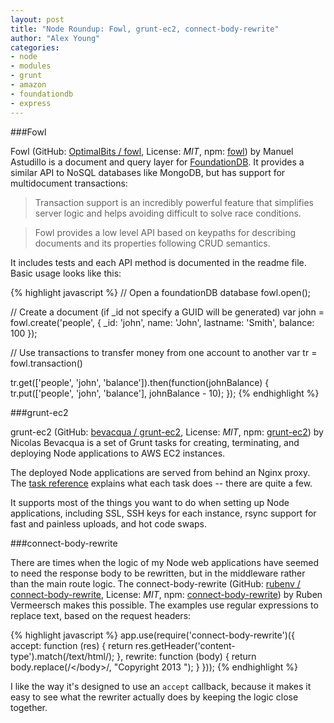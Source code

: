 ```yaml
---
layout: post
title: "Node Roundup: Fowl, grunt-ec2, connect-body-rewrite"
author: "Alex Young"
categories: 
- node
- modules
- grunt
- amazon
- foundationdb
- express
---
```


###Fowl

Fowl (GitHub: [OptimalBits / fowl](https://github.com/OptimalBits/fowl), License: _MIT_, npm: [fowl](https://npmjs.org/package/fowl)) by Manuel Astudillo is a document and query layer for [FoundationDB](https://foundationdb.com/).  It provides a similar API to NoSQL databases like MongoDB, but has support for multidocument transactions:

> Transaction support is an incredibly powerful feature that simplifies server logic and helps avoiding difficult to solve race conditions.

> Fowl provides a low level API based on keypaths for describing documents and its properties following CRUD semantics.

It includes tests and each API method is documented in the readme file.  Basic usage looks like this:

{% highlight javascript %}
// Open a foundationDB database
fowl.open();

// Create a document (if _id not specify a GUID will be generated)
var john = fowl.create('people', {
  _id: 'john',
  name: 'John',
  lastname: 'Smith',
  balance: 100
});

// Use transactions to transfer money from one account to another
var tr = fowl.transaction()

tr.get(['people', 'john', 'balance']).then(function(johnBalance) {
  tr.put(['people', 'john', 'balance'], johnBalance - 10);
});
{% endhighlight %}

###grunt-ec2

grunt-ec2 (GitHub: [bevacqua / grunt-ec2](https://github.com/bevacqua/grunt-ec2), License: _MIT_, npm: [grunt-ec2](https://npmjs.org/package/grunt-ec2)) by Nicolas Bevacqua is a set of Grunt tasks for creating, terminating, and deploying Node applications to AWS EC2 instances.

The deployed Node applications are served from behind an Nginx proxy.  The [task reference](https://github.com/bevacqua/grunt-ec2#complete-task-reference) explains what each task does -- there are quite a few.

It supports most of the things you want to do when setting up Node applications, including SSL, SSH keys for each instance, rsync support for fast and painless uploads, and hot code swaps.

###connect-body-rewrite

There are times when the logic of my Node web applications have seemed to need the response body to be rewritten, but in the middleware rather than the main route logic.  The connect-body-rewrite (GitHub: [rubenv / connect-body-rewrite](https://github.com/rubenv/connect-body-rewrite), License: _MIT_, npm: [connect-body-rewrite](https://npmjs.org/package/connect-body-rewrite)) by Ruben Vermeersch makes this possible.  The examples use regular expressions to replace text, based on the request headers:

{% highlight javascript %}
app.use(require('connect-body-rewrite')({
  accept: function (res) {
    return res.getHeader('content-type').match(/text\/html/);
  },
  rewrite: function (body) {
    return body.replace(/<\/body>/, "Copyright 2013 </body>");
  }
}));
{% endhighlight %}

I like the way it's designed to use an `accept` callback, because it makes it easy to see what the rewriter actually does by keeping the logic close together.
